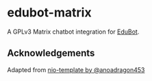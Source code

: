 # edubot-matrix
A GPLv3 Matrix chatbot integration for [EduBot](https://github.com/openedtech/edubot).

## Acknowledgements
Adapted from [nio-template by @anoadragon453](https://github.com/anoadragon453/nio-template)
